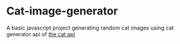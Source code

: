 # Cat-image-generator

A basic javascript project generating random cat images using cat generator api of [the cat api](https://www.thecatapi.com)
